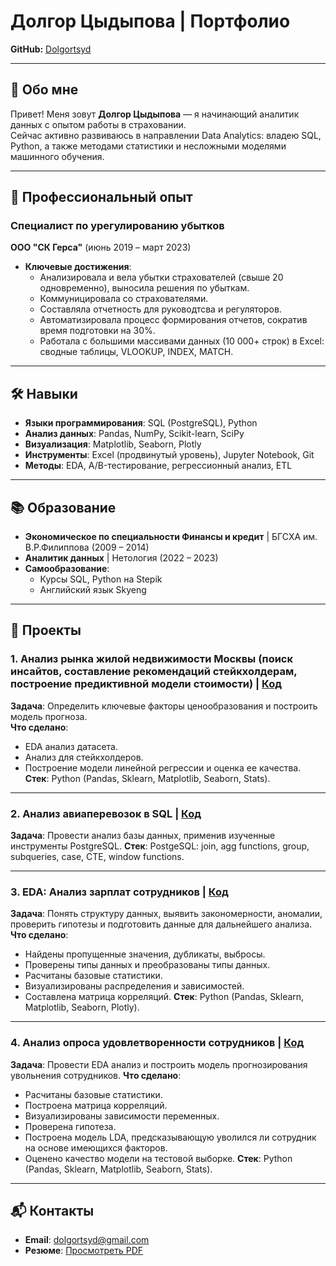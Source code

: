 # Долгор Цыдыпова | Портфолио 
**GitHub:** [Dolgortsyd](https://github.com/Dolgortsyd)  

---

## 👋 Обо мне  
Привет! Меня зовут **Долгор Цыдыпова** — я начинающий аналитик данных с опытом работы в страховании.  
Сейчас активно развиваюсь в направлении Data Analytics: владею SQL, Python, а также методами статистики и несложными моделями машинного обучения.  

---

## 🚀 Профессиональный опыт  
### **Специалист по урегулированию убытков**  
**ООО "СК Герса"** (июнь 2019 – март 2023)  
- **Ключевые достижения**:
  - Анализировала и вела убытки страхователей (свыше 20 одновременно), выносила решения по убыткам.
  - Коммуницировала со страхователями.
  - Составляла отчетность для руководтсва и регуляторов.
  - Автоматизировала процесс формирования отчетов, сократив время подготовки на 30%.  
  - Работала с большими массивами данных (10 000+ строк) в Excel: сводные таблицы, VLOOKUP, INDEX, MATCH.  

---

## 🛠️ Навыки  
- **Языки программирования**: SQL (PostgreSQL), Python  
- **Анализ данных**: Pandas, NumPy, Scikit-learn, SciPy
- **Визуализация**: Matplotlib, Seaborn, Plotly
- **Инструменты**: Excel (продвинутый уровень), Jupyter Notebook, Git  
- **Методы**: EDA, A/B-тестирование, регрессионный анализ, ETL  

---

## 📚 Образование  
- **Экономическое по специальности Финансы и кредит** | БГСХА им. В.Р.Филиппова (2009 – 2014)
- **Аналитик данных** | Нетология (2022 – 2023)  
- **Самообразование**:  
  - Курсы SQL, Python на Stepik
  - Английский язык Skyeng

---

## 💼 Проекты  

### 1. **Анализ рынка жилой недвижимости Москвы (поиск инсайтов, составление рекомендаций стейкхолдерам, построение предиктивной модели стоимости)** | [Код](https://github.com/DolgorTs/resumeandprojects.github/blob/91e523df06506db92b6b6779af4aa5d2d95758d5/%D0%90%D0%BD%D0%B0%D0%BB%D0%B8%D0%B7_%D1%80%D1%8B%D0%BD%D0%BA%D0%B0_%D0%BD%D0%B5%D0%B4%D0%B2%D0%B8%D0%B6%D0%B8%D0%BC%D0%BE%D1%81%D1%82%D0%B8_%D0%9C%D0%BE%D1%81%D0%BA%D0%B2%D1%8B.ipynb)  
**Задача**: Определить ключевые факторы ценообразования и построить модель прогноза.  
**Что сделано**:  
  - EDA анализ датасета.
  - Анализ для стейкхолдеров.  
  - Построение модели линейной регрессии и оценка ее качества.
 **Стек**: Python (Pandas, Sklearn, Matplotlib, Seaborn, Stats).

---

### 2. **Анализ авиаперевозок в SQL** | [Код](https://github.com/DolgorTs/resumeandprojects.github/blob/91e523df06506db92b6b6779af4aa5d2d95758d5/%D0%90%D0%BD%D0%B0%D0%BB%D0%B8%D0%B7%20%D0%B1%D0%B0%D0%B7%D1%8B%20%D0%B4%D0%B0%D0%BD%D0%BD%D1%8B%D1%85%20%D0%90%D0%B2%D0%B8%D0%B0%D0%BF%D0%B5%D1%80%D0%B5%D0%B2%D0%BE%D0%B7%D0%BE%D0%BA.sql)  
**Задача**: Провести анализ базы данных, применив изученные инструменты PostgreSQL. 
**Стек**: PostgeSQL: join, agg functions, group, subqueries, case, CTE, window functions.

---

### 3. **EDA: Анализ зарплат сотрудников** | [Код](https://github.com/DolgorTs/resumeandprojects.github/blob/2afbfceb0dd26d9bc199b366fd58dafa3f8a1603/EDA%3A%20%D0%90%D0%BD%D0%B0%D0%BB%D0%B8%D0%B7_%D0%B7%D0%B0%D1%80%D0%BF%D0%BB%D0%B0%D1%82_%D1%81%D0%BE%D1%82%D1%80%D1%83%D0%B4%D0%BD%D0%B8%D0%BA%D0%BE%D0%B2.ipynb)  
**Задача**: Понять структуру данных, выявить закономерности, аномалии, проверить гипотезы и подготовить данные для дальнейшего анализа.
**Что сделано**:  
  - Найдены пропущенные значения, дубликаты, выбросы.
  - Проверены типы данных и преобразованы типы данных.
  - Расчитаны базовые статистики.
  - Визуализированы распределения и зависимостей.
  - Составлена матрица корреляций.
**Стек**: Python (Pandas, Sklearn, Matplotlib, Seaborn, Plotly).

---

### 4. **Анализ опроса удовлетворенности сотрудников** | [Код](https://github.com/DolgorTs/resumeandprojects.github/blob/f9c0cc025226cc4f780485224181e5b7fe7633b6/%D0%90%D0%BD%D0%B0%D0%BB%D0%B8%D0%B7%20%D0%BE%D0%BF%D1%80%D0%BE%D1%81%D0%B0%20%D1%83%D0%B4%D0%BE%D0%B2%D0%BB%D0%B5%D1%82%D0%B2%D0%BE%D1%80%D0%B5%D0%BD%D0%BD%D0%BE%D1%81%D1%82%D0%B8%20%D1%81%D0%BE%D1%82%D1%80%D1%83%D0%B4%D0%BD%D0%B8%D0%BA%D0%BE%D0%B2.ipynb)  
**Задача**: Провести EDA анализ и построить модель прогнозирования увольнения сотрудников. 
**Что сделано**: 
- Расчитаны базовые статистики.
- Построена матрица корреляций.
- Визуализированы зависимости переменных.
- Проверена гипотеза.
- Построена модель LDA, предсказывающую уволился ли сотрудник на основе имеющихся факторов.
- Оценено качество модели на тестовой выборке.
**Стек**: Python (Pandas, Sklearn, Matplotlib, Seaborn, Stats).

---

## 📬 Контакты  
- **Email**: [dolgortsyd@gmail.com](mailto:smileme92@mail.ru)  
- **Резюме**: [Просмотреть PDF](https://github.com/Dolgortsyd/resume/raw/main/CV.pdf)  
 
    
   

 


